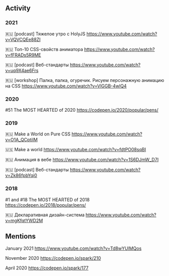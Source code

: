 ## Activity

### 2021
🇷🇺 [podcast] Тяжелое утро с HolyJS https://www.youtube.com/watch?v=VQVCQEe88ZI

🇷🇺 Топ-10 CSS-свойств аниматора https://www.youtube.com/watch?v=fFRADs5R9ME

🇷🇺 [podcast] Веб-стандарты https://www.youtube.com/watch?v=uq9X4ae6Frs

🇷🇺 [workshop] Палка, палка, огуречик. Рисуем персонажную анимацию на CSS https://www.youtube.com/watch?v=VlGGB-4wlQ4

### 2020
#51 The MOST HEARTED of 2020 https://codepen.io/2020/popular/pens/

### 2019
🇷🇺 Make a World on Pure CSS https://www.youtube.com/watch?v=O1A_QCptiIM

🇺🇸 Make a world https://www.youtube.com/watch?v=fdtPO08sqBI

🇷🇺 Анимация в вебе https://www.youtube.com/watch?v=1S6DJmW_D7I

🇷🇺 [podcast] Веб-стандарты https://www.youtube.com/watch?v=Zk86fpbYqi0

### 2018
#1 and #18 The MOST HEARTED of 2018 https://codepen.io/2018/popular/pens/

🇷🇺 Декларативная дизайн-система https://www.youtube.com/watch?v=mgKfqtYWD2M



## Mentions

January 2021 https://www.youtube.com/watch?v=Td8wYUlMQos

November 2020 https://codepen.io/spark/210

April 2020 https://codepen.io/spark/177
